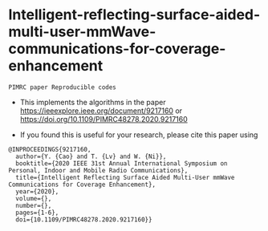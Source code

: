 # Intelligent-reflecting-surface-aided-multi-user-mmWave-communications-for-coverage-enhancement

`PIMRC paper Reproducible codes`

- This implements the algorithms in the paper https://ieeexplore.ieee.org/document/9217160 or <https://doi.org/10.1109/PIMRC48278.2020.9217160>


- If you found this is useful for your research, please cite this paper using
```
@INPROCEEDINGS{9217160,
  author={Y. {Cao} and T. {Lv} and W. {Ni}},
  booktitle={2020 IEEE 31st Annual International Symposium on Personal, Indoor and Mobile Radio Communications}, 
  title={Intelligent Reflecting Surface Aided Multi-User mmWave Communications for Coverage Enhancement}, 
  year={2020},
  volume={},
  number={},
  pages={1-6},
  doi={10.1109/PIMRC48278.2020.9217160}}
```

